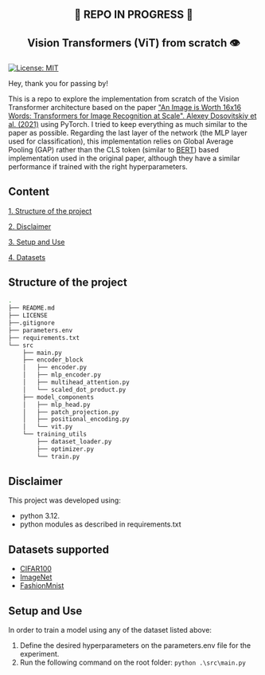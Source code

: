 ## <p align="center"> 🚧 REPO IN PROGRESS 🚧 </p>

## <p align="center"> **Vision Transformers (ViT) from scratch** 👁️ </p>


[![License: MIT](https://img.shields.io/badge/License-MIT-yellow.svg)](https://opensource.org/licenses/MIT)



Hey, thank you for passing by! 

This is a repo to explore the implementation from scratch of the Vision Transformer architecture based on the paper ["An Image is Worth 16x16 Words: Transformers for Image Recognition at Scale". Alexey Dosovitskiy et al. (2021)](https://arxiv.org/pdf/2010.11929) using PyTorch. I tried to keep everything as much similar to the paper as possible. Regarding the last layer of the network (the MLP layer used for classification), this implementation relies on Global Average Pooling (GAP) rather than the CLS token (similar to [BERT](https://arxiv.org/pdf/1810.04805)) based implementation used in the original paper, although they have a similar performance if trained with the right hyperparameters.

## **Content**

[1. Structure of the project](#structure-of-the-project)

[2. Disclaimer](#disclaimer)

[3. Setup and Use](#setup-and-use)

[4. Datasets](#datasets)

## **Structure of the project**

```bash
.
├── README.md
├── LICENSE
├──.gitignore
├── parameters.env
├── requirements.txt
└── src
    ├── main.py
    ├── encoder_block
    │   ├── encoder.py
    │   ├── mlp_encoder.py
    │   ├── multihead_attention.py
    │   └── scaled_dot_product.py
    ├── model_components
    │   ├── mlp_head.py
    │   ├── patch_projection.py
    │   ├── positional_encoding.py
    │   └── vit.py
    └── training_utils
        ├── dataset_loader.py
        ├── optimizer.py
        └── train.py
```

## **Disclaimer**

This project was developed using:

- python 3.12.
- python modules as described in requirements.txt

## **Datasets supported**

- [CIFAR100](https://www.cs.toronto.edu/~kriz/cifar.html)
- [ImageNet](https://www.image-net.org/)
- [FashionMnist](https://en.wikipedia.org/wiki/Fashion_MNIST)
  
## **Setup and Use**

In order to train a model using any of the dataset listed above:
1. Define the desired hyperparameters on the parameters.env file for the experiment.
2. Run the following command on the root folder:
   ```python .\src\main.py```
